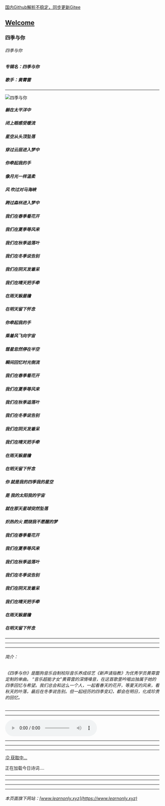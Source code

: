  [国内Github解析不稳定，同步更新Gitee](https://zkeq.gitee.io/)
## [Welcome  ](https://zkeq.github.io/zkeq/%C2%B7index.htm)

### 四季与你

###### 四季与你

##### 专辑名：四季与你

##### 歌手：黄霄雲

----------------

![四季与你](https://imgessl.kugou.com/stdmusic/20200618/20200618184103420188.jpg)

##### 躺在太平洋中

##### 闭上眼感受暖流

##### 星空从头顶坠落

##### 穿过云层进入梦中

##### 你牵起我的手

##### 像月光一样温柔

##### 风 吹过对马海峡

##### 跨过森林进入梦中

##### 我们在春季看花开

##### 我们在夏季等风来

##### 我们在秋季追落叶

##### 我们在冬季说告别

##### 我们在阴天发着呆

##### 我们在晴天把手牵

##### 在雨天躲屋檐

##### 在明天留下怀念

##### 你牵起我的手

##### 乘着风飞向宇宙

##### 彗星忽然停在半空

##### 瞬间回忆时光倒流

##### 我们在春季看花开

##### 我们在夏季等风来

##### 我们在秋季追落叶

##### 我们在冬季说告别

##### 我们在阴天发着呆

##### 我们在晴天把手牵

##### 在雨天躲屋檐

##### 在明天留下怀念

##### 你 就是我的四季我的星空

##### 是 我的太阳我的宇宙

##### 就在那天星球突然坠落

##### 炽热的火 燃烧我不愿醒的梦

##### 我们在春季看花开

##### 我们在夏季等风来

##### 我们在秋季追落叶

##### 我们在冬季说告别

##### 我们在阴天发着呆

##### 我们在晴天把手牵

##### 在雨天躲屋檐

##### 在明天留下怀念

-------------

--------------

----------

###### 简介：

###### 《四季与你》是酷狗音乐自制校际音乐养成综艺《新声请指教》为优秀学员黄霄雲定制的单曲。 “音乐超能才女”黄霄雲的深情嗓音，在这首歌里吟唱出独属于她的四季回忆与希望。我们总会和这么一个人，一起看春天的花开，等夏天的风来，看秋天的叶落，最后在冬季说告别。但一起经历的四季变幻，都会在明日，化成珍贵的回忆。

--------------

---------------


<audio id="bgmMusic" src="https://learnonly-5.oss-cn-guangzhou.aliyuncs.com/bgm.mp3" preload="auto" type="audio/mp3" autoplay="" controls=""></audio>

---------------
---------------
---------------



<!-- 请注意，以下的示例包含超链接，您可能需要手动配置样式使其不变色。如果您嫌麻烦，可以移除。 -->
<p id="hitokoto"><a href="#" id="hitokoto_text">:D 获取中...</a></p>
<script>
  fetch('https://v1.hitokoto.cn')
    .then(response => response.json())
    .then(data => {
      const hitokoto = document.getElementById('hitokoto_text')
      hitokoto.href = 'https://hitokoto.cn/?uuid=' + data.uuid
      hitokoto.innerText = data.hitokoto
    })
    .catch(console.error)
</script>




<span id="jinrishici-sentence">正在加载今日诗词....</span>

<script src="https://sdk.jinrishici.com/v2/browser/jinrishici.js" charset="utf-8"></script>




--------------------------

--------------------------

--------------------------

--------------------------



###### 本页面旗下网站：[www.learnonly.xyz](https://www.learnonly.xyz)
